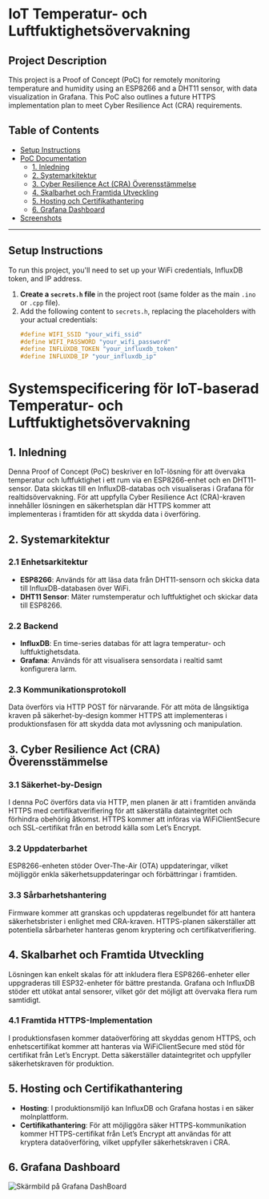 # IoT Temperatur- och Luftfuktighetsövervakning

## Project Description

This project is a Proof of Concept (PoC) for remotely monitoring temperature and humidity using an ESP8266 and a DHT11 sensor, with data visualization in Grafana. This PoC also outlines a future HTTPS implementation plan to meet Cyber Resilience Act (CRA) requirements.

## Table of Contents
- [Setup Instructions](#setup-instructions)
- [PoC Documentation](#poc-documentation)
  - [1. Inledning](#1-inledning)
  - [2. Systemarkitektur](#2-systemarkitektur)
  - [3. Cyber Resilience Act (CRA) Överensstämmelse](#3-cyber-resilience-act-cra-överensstämmelse)
  - [4. Skalbarhet och Framtida Utveckling](#4-skalbarhet-och-framtida-utveckling)
  - [5. Hosting och Certifikathantering](#5-hosting-och-certifikathantering)
  - [6. Grafana Dashboard](#6-grafana-dashboard)
- [Screenshots](#screenshots)

---

## Setup Instructions

To run this project, you'll need to set up your WiFi credentials, InfluxDB token, and IP address.

1. **Create a `secrets.h` file** in the project root (same folder as the main `.ino` or `.cpp` file).
2. Add the following content to `secrets.h`, replacing the placeholders with your actual credentials:
   ```cpp
   #define WIFI_SSID "your_wifi_ssid"
   #define WIFI_PASSWORD "your_wifi_password"
   #define INFLUXDB_TOKEN "your_influxdb_token"
   #define INFLUXDB_IP "your_influxdb_ip"


# **Systemspecificering för IoT-baserad Temperatur- och Luftfuktighetsövervakning**

## **1. Inledning**

Denna Proof of Concept (PoC) beskriver en IoT-lösning för att övervaka temperatur och luftfuktighet i ett rum via en ESP8266-enhet och en DHT11-sensor. Data skickas till en InfluxDB-databas och visualiseras i Grafana för realtidsövervakning. För att uppfylla Cyber Resilience Act (CRA)-kraven innehåller lösningen en säkerhetsplan där HTTPS kommer att implementeras i framtiden för att skydda data i överföring.

## **2. Systemarkitektur**

### **2.1 Enhetsarkitektur**

- **ESP8266**: Används för att läsa data från DHT11-sensorn och skicka data till InfluxDB-databasen över WiFi.
- **DHT11 Sensor**: Mäter rumstemperatur och luftfuktighet och skickar data till ESP8266.

### **2.2 Backend**

- **InfluxDB**: En time-series databas för att lagra temperatur- och luftfuktighetsdata.
- **Grafana**: Används för att visualisera sensordata i realtid samt konfigurera larm.

### **2.3 Kommunikationsprotokoll**

Data överförs via HTTP POST för närvarande. För att möta de långsiktiga kraven på säkerhet-by-design kommer HTTPS att implementeras i produktionsfasen för att skydda data mot avlyssning och manipulation.

## **3. Cyber Resilience Act (CRA) Överensstämmelse**

### **3.1 Säkerhet-by-Design**

I denna PoC överförs data via HTTP, men planen är att i framtiden använda HTTPS med certifikatverifiering för att säkerställa dataintegritet och förhindra obehörig åtkomst. HTTPS kommer att införas via WiFiClientSecure och SSL-certifikat från en betrodd källa som Let’s Encrypt.

### **3.2 Uppdaterbarhet**

ESP8266-enheten stöder Over-The-Air (OTA) uppdateringar, vilket möjliggör enkla säkerhetsuppdateringar och förbättringar i framtiden.

### **3.3 Sårbarhetshantering**

Firmware kommer att granskas och uppdateras regelbundet för att hantera säkerhetsbrister i enlighet med CRA-kraven. HTTPS-planen säkerställer att potentiella sårbarheter hanteras genom kryptering och certifikatverifiering.

## **4. Skalbarhet och Framtida Utveckling**

Lösningen kan enkelt skalas för att inkludera flera ESP8266-enheter eller uppgraderas till ESP32-enheter för bättre prestanda. Grafana och InfluxDB stöder ett utökat antal sensorer, vilket gör det möjligt att övervaka flera rum samtidigt.

### **4.1 Framtida HTTPS-Implementation**

I produktionsfasen kommer dataöverföring att skyddas genom HTTPS, och enhetscertifikat kommer att hanteras via WiFiClientSecure med stöd för certifikat från Let’s Encrypt. Detta säkerställer dataintegritet och uppfyller säkerhetskraven för produktion.

## **5. Hosting och Certifikathantering**

- **Hosting**: I produktionsmiljö kan InfluxDB och Grafana hostas i en säker molnplattform.
- **Certifikathantering**: För att möjliggöra säker HTTPS-kommunikation kommer HTTPS-certifikat från Let’s Encrypt att användas för att kryptera dataöverföring, vilket uppfyller säkerhetskraven i CRA.

## **6. Grafana Dashboard**
![Skärmbild på Grafana DashBoard](screenshots/grafanapoc.png)
